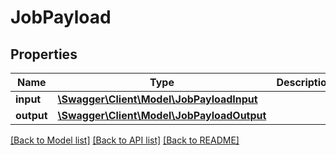 # JobPayload

## Properties
Name | Type | Description | Notes
------------ | ------------- | ------------- | -------------
**input** | [**\Swagger\Client\Model\JobPayloadInput**](JobPayloadInput.md) |  | [optional] 
**output** | [**\Swagger\Client\Model\JobPayloadOutput**](JobPayloadOutput.md) |  | [optional] 

[[Back to Model list]](../README.md#documentation-for-models) [[Back to API list]](../README.md#documentation-for-api-endpoints) [[Back to README]](../README.md)


